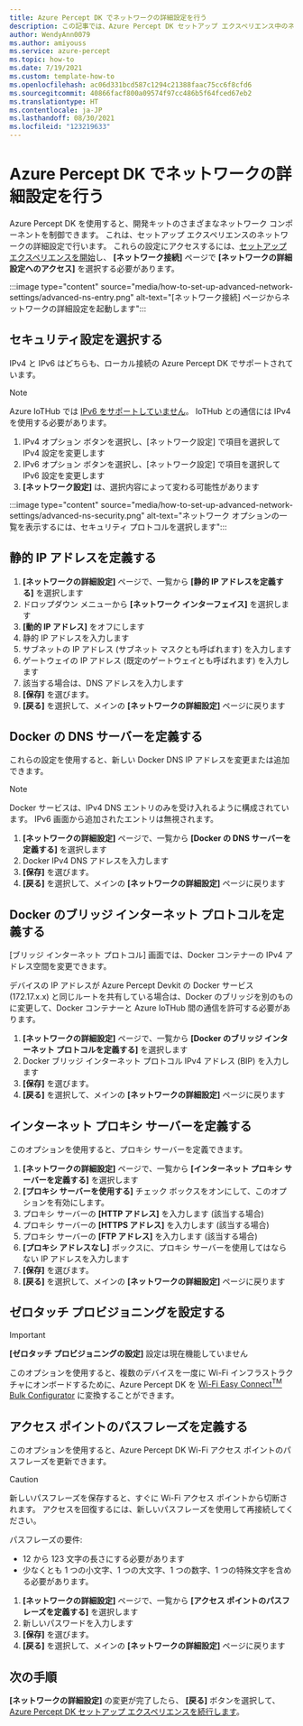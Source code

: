 ```yaml
---
title: Azure Percept DK でネットワークの詳細設定を行う
description: この記事では、Azure Percept DK セットアップ エクスペリエンス中のネットワークの詳細設定について説明します
author: WendyAnn0079
ms.author: amiyouss
ms.service: azure-percept
ms.topic: how-to
ms.date: 7/19/2021
ms.custom: template-how-to
ms.openlocfilehash: ac06d331bcd587c1294c21388faac75cc6f8cfd6
ms.sourcegitcommit: 40866facf800a09574f97cc486b5f64fced67eb2
ms.translationtype: HT
ms.contentlocale: ja-JP
ms.lasthandoff: 08/30/2021
ms.locfileid: "123219633"
---
```

# <a name="set-up-advanced-network-settings-on-the-azure-percept-dk"></a>Azure Percept DK でネットワークの詳細設定を行う

Azure Percept DK を使用すると、開発キットのさまざまなネットワーク コンポーネントを制御できます。 これは、セットアップ エクスペリエンスのネットワークの詳細設定で行います。 これらの設定にアクセスするには、[セットアップ エクスペリエンスを開始](./quickstart-percept-dk-set-up.md)し、 **[ネットワーク接続]** ページで **[ネットワークの詳細設定へのアクセス]** を選択する必要があります。

:::image type="content" source="media/how-to-set-up-advanced-network-settings/advanced-ns-entry.png" alt-text="[ネットワーク接続] ページからネットワークの詳細設定を起動します":::

## <a name="select-the-security-setting"></a>セキュリティ設定を選択する
IPv4 と IPv6 はどちらも、ローカル接続の Azure Percept DK でサポートされています。

> [!NOTE]
> Azure IoTHub では [IPv6 をサポートしていません](../iot-hub/iot-hub-understand-ip-address.md#support-for-ipv6)。 IoTHub との通信には IPv4 を使用する必要があります。
1. IPv4 オプション ボタンを選択し、[ネットワーク設定] で項目を選択して IPv4 設定を変更します
1. IPv6 オプション ボタンを選択し、[ネットワーク設定] で項目を選択して IPv6 設定を変更します
1. **[ネットワーク設定]** は、選択内容によって変わる可能性があります

:::image type="content" source="media/how-to-set-up-advanced-network-settings/advanced-ns-security.png" alt-text="ネットワーク オプションの一覧を表示するには、セキュリティ プロトコルを選択します":::

## <a name="define-a-static-ip-address"></a>静的 IP アドレスを定義する

1. **[ネットワークの詳細設定]** ページで、一覧から **[静的 IP アドレスを定義する]** を選択します
1. ドロップダウン メニューから **[ネットワーク インターフェイス]** を選択します
1. **[動的 IP アドレス]** をオフにします
1. 静的 IP アドレスを入力します
1. サブネットの IP アドレス (サブネット マスクとも呼ばれます) を入力します
1. ゲートウェイの IP アドレス (既定のゲートウェイとも呼ばれます) を入力します
1. 該当する場合は、DNS アドレスを入力します
1. **[保存]** を選びます。
1. **[戻る]** を選択して、メインの **[ネットワークの詳細設定]** ページに戻ります

## <a name="define-dns-server-for-docker"></a>Docker の DNS サーバーを定義する
これらの設定を使用すると、新しい Docker DNS IP アドレスを変更または追加できます。

> [!NOTE]
> Docker サービスは、IPv4 DNS エントリのみを受け入れるように構成されています。  IPv6 画面から追加されたエントリは無視されます。

1. **[ネットワークの詳細設定]** ページで、一覧から **[Docker の DNS サーバーを定義する]** を選択します
1. Docker IPv4 DNS アドレスを入力します
1. **[保存]** を選びます。
1. **[戻る]** を選択して、メインの **[ネットワークの詳細設定]** ページに戻ります

## <a name="define-bridge-internet-protocol-for-docker"></a>Docker のブリッジ インターネット プロトコルを定義する
[ブリッジ インターネット プロトコル] 画面では、Docker コンテナーの IPv4 アドレス空間を変更できます。

デバイスの IP アドレスが Azure Percept Devkit の Docker サービス (172.17.x.x) と同じルートを共有している場合は、Docker のブリッジを別のものに変更して、Docker コンテナーと Azure IoTHub 間の通信を許可する必要があります。  

1. **[ネットワークの詳細設定]** ページで、一覧から **[Docker のブリッジ インターネット プロトコルを定義する]** を選択します
1. Docker ブリッジ インターネット プロトコル IPv4 アドレス (BIP) を入力します
1. **[保存]** を選びます。
1. **[戻る]** を選択して、メインの **[ネットワークの詳細設定]** ページに戻ります

## <a name="define-an-internet-proxy-server"></a>インターネット プロキシ サーバーを定義する
このオプションを使用すると、プロキシ サーバーを定義できます。    

1. **[ネットワークの詳細設定]** ページで、一覧から **[インターネット プロキシ サーバーを定義する]** を選択します
1. **[プロキシ サーバーを使用する]** チェック ボックスをオンにして、このオプションを有効にします。
1. プロキシ サーバーの **[HTTP アドレス]** を入力します (該当する場合)
1. プロキシ サーバーの **[HTTPS アドレス]** を入力します (該当する場合)
1. プロキシ サーバーの **[FTP アドレス]** を入力します (該当する場合)
1. **[プロキシ アドレスなし]** ボックスに、プロキシ サーバーを使用してはならない IP アドレスを入力します
1. **[保存]** を選びます。
1. **[戻る]** を選択して、メインの **[ネットワークの詳細設定]** ページに戻ります

## <a name="setup-zero-touch-provisioning"></a>ゼロタッチ プロビジョニングを設定する

> [!IMPORTANT]
> **[ゼロタッチ プロビジョニングの設定]** 設定は現在機能していません

このオプションを使用すると、複数のデバイスを一度に Wi-Fi インフラストラクチャにオンボードするために、Azure Percept DK を [Wi-Fi Easy Connect<sup>TM</sup> Bulk Configurator](https://techcommunity.microsoft.com/t5/internet-of-things/simplify-wi-fi-iot-device-onboarding-with-zero-touch/ba-p/2161129#:~:text=A%20Wi-Fi%20Easy%20Connect%E2%84%A2%20Configurator%2C%20paired%20with%20the,device%20to%20any%20WPA2-Personal%20or%20WPA3-Personal%20wireless%20LAN.) に変換することができます。  

## <a name="define-access-point-passphrase"></a>アクセス ポイントのパスフレーズを定義する 
このオプションを使用すると、Azure Percept DK Wi-Fi アクセス ポイントのパスフレーズを更新できます。  

> [!CAUTION]
> 新しいパスフレーズを保存すると、すぐに Wi-Fi アクセス ポイントから切断されます。  アクセスを回復するには、新しいパスフレーズを使用して再接続してください。  

パスフレーズの要件:
- 12 から 123 文字の長さにする必要があります
- 少なくとも 1 つの小文字、1 つの大文字、1 つの数字、1 つの特殊文字を含める必要があります。

1. **[ネットワークの詳細設定]** ページで、一覧から **[アクセス ポイントのパスフレーズを定義する]** を選択します
1. 新しいパスワードを入力します
1. **[保存]** を選びます。
1. **[戻る]** を選択して、メインの **[ネットワークの詳細設定]** ページに戻ります

## <a name="next-steps"></a>次の手順
**[ネットワークの詳細設定]** の変更が完了したら、 **[戻る]** ボタンを選択して、[Azure Percept DK セットアップ エクスペリエンスを続行します](./quickstart-percept-dk-set-up.md)。